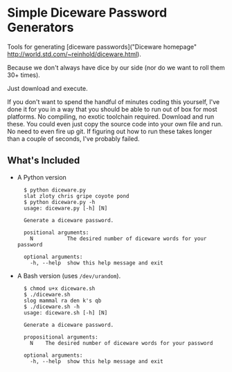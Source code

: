 Simple Diceware Password Generators
===================================

Tools for generating [diceware passwords]("Diceware homepage" http://world.std.com/~reinhold/diceware.html).

Because we don't always have dice by our side (nor do we want to roll them 30+ times).

Just download and execute.

If you don't want to spend the handful of minutes coding this yourself, I've
done it for you in a way that you should be able to run out of box for most
platforms. No compiling, no exotic toolchain required. Download and run these.
You could even just copy the source code into your own file and run. No need to
even fire up git.  If figuring out how to run these takes longer than a couple
of seconds, I've probably failed.

What's Included
---------------

+ A Python version

        $ python diceware.py
        slat zloty chris gripe coyote pond
        $ python diceware.py -h
        usage: diceware.py [-h] [N]

        Generate a diceware password.

        positional arguments:
          N           The desired number of diceware words for your password

        optional arguments:
          -h, --help  show this help message and exit

+ A Bash version (uses `/dev/urandom`). 

        $ chmod u+x diceware.sh
        $ ./diceware.sh
        slog mammal ra den k's qb
        $ ./diceware.sh -h
        usage: diceware.sh [-h] [N]

        Generate a diceware password.

        propositional arguments:
          N    The desired number of diceware words for your password

        optional arguments:
          -h, --help  show this help message and exit
